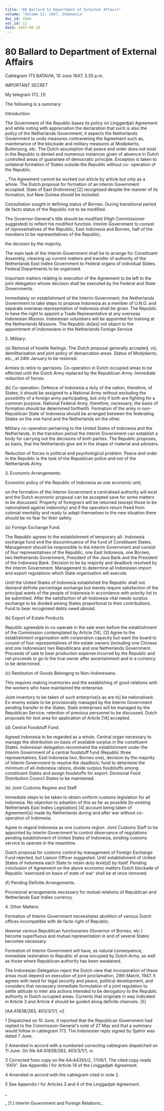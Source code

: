 ```yaml
---
title: "80 Ballard to Department of External Affairs"
volume: "Volume 11: 1947, Indonesia"
doc_id: 4264
vol_id: 11
date: 1947-06-10
---
```


# 80 Ballard to Department of External Affairs

Cablegram 173 BATAVIA, 10 June 1947, 3.35 p.m.

IMPORTANT SECRET

My telegram 172. [1]

The following is a summary:

Introduction:

The Government of the Republic bases its policy on Linggardjati Agreement and while noting with appreciation the declaration that such is also the policy of the Netherlands Government, it expects the Netherlands Government to undo measures contravening the Agreement such as, maintenance of the blockade and military measures at Modjokerto, Buitenzorg, etc. The Dutch assumption that peace and order does not exist in the Republic is denied and numerous instances given of absence in Dutch controlled areas of guarantee of democratic principle. Exception is taken to unilateral formation of States outside the Republic without co- operation of the Republic.

_ The Agreement cannot be worked out article by article but only as a whole. The Dutch proposal for formation of an interim Government accepted. State of East [Indonesia] [2] recognised despite the manner of its formation, but New Guinea should be included.

Consultation sought in defining status of Borneo. During transitional period de facto status of the Republic not to be modified.

The Governor-General's title should be modified (High Commissioner suggested) to reflect his modified function. Interim Government to consist of representatives of the Republic, East Indonesia and Borneo, half of the members to be representatives of the Republic;

the decision by the majority.

The main task of the Interim Government shall be to arrange for Constituent Assembly, cleaning up current matters and transfer of authority of the Netherlands East Indies Government to Federal organs of individual States. Federal Departments to be organised.

Important matters relating to execution of the Agreement to be left to the joint delegation whose decision shall be executed by the Federal and State Governments.

Immediately on establishment of the Interim Government, the Netherlands Government to take steps to propose Indonesia as a member of U.N.O. and separate overseas representation of Indonesia shall be given. The Republic to have the right to appoint a Trade Representative at any overseas Indonesian Mission. Indonesian volunteers will be appointed for training at the Netherlands Missions. The Republic do[es] not object to the appointment of Indonesians in the Netherlands Foreign Service.

2\. Military:

(a) Removal of hostile feelings. The Dutch proposal generally accepted, viz, demilitarisation and joint policy of demarcation areas. Status of Modjokerto, etc., at 24th January to be restored.

Armies to retire to garrisons. Co-operation in Dutch occupied areas to be effected until the Dutch Army replaced by the Republican Army. Immediate reduction of forces.

(b) Co-operation. Defence of Indonesia a duty of the nation, therefore, of States; it should be assigned to a National Army without excluding the possibility of a foreign army participating, but only if both are fighting for a common purpose. National Federal Army, therefore, necessary; the basis of formation should be determined forthwith. Formation of the army in non-Republican State of Indonesia should be arranged between the federating States on the one hand and the Netherlands on the other.

Military co-operation pertaining to the United States of Indonesia and the Netherlands. In the transition period the Interim Government can establish a body for carrying out the decisions of both parties. The Republic proposes, as basis, that the Netherlands give aid in the shape of material and advisers.

Reduction of forces is political and psychological problem. Peace and order in the Republic is the task of the Republican police and not of the Netherlands Army.

3\. Economic Arrangements:

Economic policy of the Republic of Indonesia as one economic unit;

on the formation of the Interim Government a centralised authority will exist and the Dutch economic proposal can be accepted save for some matters to be discussed. Property of foreigners will be returned (except those to be nationalised against indemnity) and if the operators return freed from colonial mentality and ready to adapt themselves to the new situation there should be no fear for their safety.

(a) Foreign Exchange Fund.

The Republic agrees to the establishment of temporary all- Indonesia exchange fund and the discontinuance of the fund of Constituent States. Management should be responsible to the Interim Government and consist of four representatives of the Republic, one East Indonesia, one Borneo, two Netherlands Government, President of the Java Bank and the President of the Indonesia Bank. Decision to be by majority and deadlock resolved by the interim Government. Management to determine all Indonesian import and export regulations which State organisation will execute.

Until the United States of Indonesia established the Republic shall not demand definite percentage exchange but merely require satisfaction of the principal wants of the people of Indonesia in accordance with priority list to be submitted. After the satisfaction of all-Indonesia vital needs surplus exchange to be divided among States proportional to their contributions. Fund to bear recognised debts owed abroad.

(b) Export of Estate Products.

Republic agreeable to co-operate in the sale even before the establishment of the Commission contemplated by Article [14]. [3] Agree to the establishment organisation with corporation capacity but want the board to consist of four representatives of the estate owners (including one Chinese and one Indonesian) two Republicans and one Netherlands Government. Proceeds of sale to bear production expense incurred by the Republic and net proceeds to go to the true owner after ascertainment and in a currency to be determined.

(c) Restitution of Goods Belonging to Non-Indonesians.

This requires making inventories and the establishing of good relations with the workers who have maintained the enterprise.

Joint inventory to be taken of such enterprise[s as are to] be nationalised. Ex-enemy estate to be provisionally managed by the Interim Government pending transfer to the States. State enterprises will be managed by the Republican Service; retention of previous personnel to be discussed. Dutch proposals for test area for application of Article [14] accepted.

(d) Central Foodstuff Fund.

Agreed Indonesia to be regarded as a whole. Central organ necessary to manage the distribution on basis of available surplus in the constituent States. Indonesian delegation recommend the establishment under the Interim Government of a central foodstuff fund (Republic three representatives, East Indonesia two, Borneo one), decision by the majority of Interim Government to resolve the deadlock; fund to determine the minimum of all-Indonesia rations, divide surplus foodstuffs among constituent States and assign foodstuffs for export. Divisional Food Distribution Council States to be maintained.

(e) Joint Customs Regime and Staff.

Immediate steps to be taken to obtain uniform customs legislation for all Indonesia. No objection to adoption of this as far as possible [to existing Netherlands East Indies Legislation] [4] account being taken of Agreement[s] made by Netherlands during and after war without co-operation of Indonesia.

Agree to regard Indonesia as one customs region. Joint Customs Staff to be appointed by interim Government to control observance of regulations pending establishment of United States of Indonesia, existing customs service to operate in the meantime.

Dutch proposal for customs control by management of Foreign Exchange Fund rejected, but Liaison Officer suggested. Until establishment of United States of Indonesia each State to retain duty levie[d] by itself. Pending conclusion of Agreement on the above economic matters Dutch blockade of Republic 'exercised on basis of state of war' shall be at once removed.

(f) Pending Definite Arrangements.

Provisional arrangements necessary for mutual relations of Republican and Netherlands East Indies currency.

4\. Other Matters:

Formation of Interim Government necessitates abolition of various Dutch offices incompatible with de facto right of Republic;

likewise various Republican functionaries (Governor of Borneo, etc.) become superfluous and mutual representation in and of several States becomes necessary.

Formation of Interim Government will have, as natural consequence, immediate restoration to Republic of area occupied by Dutch Army, as well as those where Republican authority has been weakened.

The Indonesian Delegation reject the Dutch view that incorporation of these areas must depend on execution of joint proclamation, 29th March, 1947. It agrees with need for legal security and peace, political development, and considers that necessary immediate formulation of a joint regulation to settle attitude to inter alia actions intended to be derogatory to the Republic authority in Dutch occupied areas. Currents that originate in way indicated in Article 3 and Article 4 should be guided along definite channels. [5]

[AA:A1838/283, 403/3/1/1, vi]

1 Dispatched on 10 June, it reported that the Republican Government had replied to the Commission-General's note of 27 May and that a summary would follow in cablegram 173. The Indonesian reply signed by Sjahrir was dated 7 June.

2 Amended in accord with a numbered correcting cablegram dispatched on 11 June. On file AA:A1838/283, 403/3/1/1, vi.

3 Corrected from copy on file AA:A4355/2, 7/1/6/1. The cited copy reads 'XXIV'. See Appendix I for Article 14 of the Linggadjati Agreement.

4 Amended in accord with the cablegram cited in note 2.

5 See Appendix I for Articles 3 and 4 of the Linggadjati Agreement.

_

_ [1.] Interim Government and Foreign Relations:_
